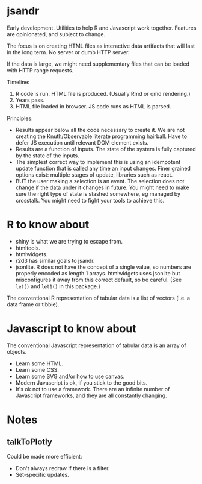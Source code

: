 # jsandr

Early development. Utilities to help R and Javascript work together. Features are opinionated, and subject to change.

The focus is on creating HTML files as interactive data artifacts that will last in the long term. No server or dumb HTTP server.

If the data is large, we might need supplementary files that can be loaded with HTTP range requests.

Timeline:

1. R code is run. HTML file is produced. (Usually Rmd or qmd rendering.) 
2. Years pass.
3. HTML file loaded in browser. JS code runs as HTML is parsed.

Principles:

* Results appear below all the code necessary to create it. We are not creating the Knuth/Observable literate programming hairball. Have to defer JS execution until relevant DOM element exists.
* Results are a function of inputs. The state of the system is fully captured by the state of the inputs.
* The simplest correct way to implement this is using an idempotent update function that is called any time an input changes. Finer grained options exist: multiple stages of update, libraries such as react.
* BUT the user making a selection is an event. The selection does not change if the data under it changes in future. You might need to make sure the right type of state is stashed somewhere, eg managed by crosstalk. You might need to fight your tools to achieve this.

# R to know about

* shiny is what we are trying to escape from.
* htmltools.
* htmlwidgets.
* r2d3 has similar goals to jsandr.
* jsonlite. R does not have the concept of a single value, so numbers are properly encoded as length 1 arrays. htmlwidgets uses jsonlite but misconfigures it away from this correct default, so be careful. (See `let()` and `let1()` in this package.)

The conventional R representation of tabular data is a list of vectors (i.e. a data frame or tibble).

# Javascript to know about

The conventional Javascript representation of tabular data is an array of objects.

* Learn some HTML.
* Learn some CSS.
* Learn some SVG and/or how to use canvas.
* Modern Javascript is ok, if you stick to the good bits.
* It's ok not to use a framework. There are an infinite number of Javascript frameworks, and they are all constantly changing.

# Notes

## talkToPlotly

Could be made more efficient:

* Don't always redraw if there is a filter.
* Set-specific updates.
